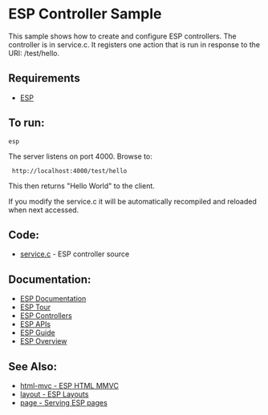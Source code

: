ESP Controller Sample
===

This sample shows how to create and configure ESP controllers. The controller is in 
service.c. It registers one action that is run in response to the URI: /test/hello.

Requirements
---
* [ESP](https://embedthis.com/esp/download.html)

To run:
---
    esp

The server listens on port 4000. Browse to: 
 
     http://localhost:4000/test/hello

This then returns "Hello World" to the client.

If you modify the service.c it will be automatically recompiled and reloaded when 
next accessed.

Code:
---
* [service.c](service.c) - ESP controller source

Documentation:
---
* [ESP Documentation](https://embedthis.com/esp/doc/index.html)
* [ESP Tour](https://embedthis.com/esp/doc/start/tour.html)
* [ESP Controllers](https://embedthis.com/esp/doc/users/controllers.html)
* [ESP APIs](https://embedthis.com/esp/doc/api/esp.html)
* [ESP Guide](https://embedthis.com/esp/doc/users/index.html)
* [ESP Overview](https://embedthis.com/esp/doc/users/using.html)

See Also:
---
* [html-mvc - ESP HTML MMVC](../html-mvc/README.md)
* [layout - ESP Layouts](../layout/README.md)
* [page - Serving ESP pages](../page/README.md)
